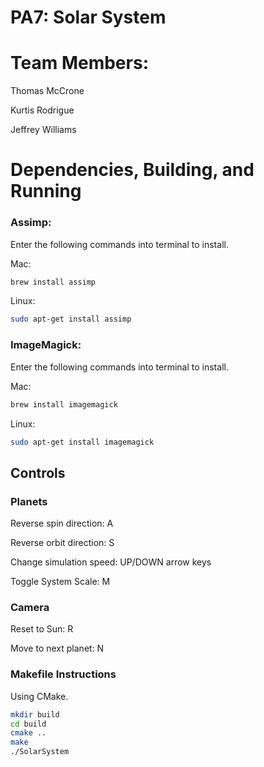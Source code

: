 # PA7: Solar System

# Team Members:

Thomas McCrone

Kurtis Rodrigue

Jeffrey Williams

# Dependencies, Building, and Running

### Assimp:

Enter the following commands into terminal to install.

Mac: 
```bash
brew install assimp
```

Linux: 
```bash
sudo apt-get install assimp
```

### ImageMagick:

Enter the following commands into terminal to install.

Mac: 
```bash
brew install imagemagick
```

Linux: 
```bash
sudo apt-get install imagemagick
```


## Controls
### Planets
Reverse spin direction: A

Reverse orbit direction: S

Change simulation speed: UP/DOWN arrow keys

Toggle System Scale: M

### Camera

Reset to Sun: R

Move to next planet: N


### Makefile Instructions 
Using CMake. 

```bash
mkdir build
cd build
cmake ..
make
./SolarSystem
```

